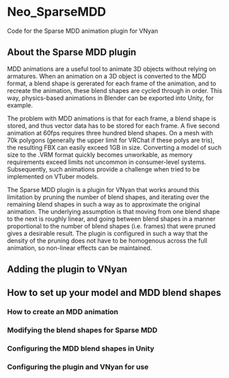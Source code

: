 # Neo_SparseMDD
Code for the Sparse MDD animation plugin for VNyan

## About the Sparse MDD plugin
MDD animations are a useful tool to animate 3D objects without relying on armatures. When an animation on a 3D object is converted to the MDD format, a blend shape is gererated for each frame of the animation, and to recreate the animation, these blend shapes are cycled through in order. This way, physics-based animations in Blender can be exported into Unity, for example.

The problem with MDD animations is that for each frame, a blend shape is stored, and thus vector data has to be stored for each frame. A five second animation at 60fps requires three hundred blend shapes. On a mesh with 70k polygons (generally the upper limit for VRChat if these polys are tris), the resulting FBX can easily exceed 1GB in size. Converting a model of such size to the .VRM format quickly becomes unworkable, as memory requirements exceed limits not uncommon in consumer-level systems. Subsequently, such animations provide a challenge when tried to be implemented on VTuber models.

The Sparse MDD plugin is a plugin for VNyan that works around this limitation by pruning the number of blend shapes, and iterating over the remaining blend shapes in such a way as to approximate the original animation. The underlying assumption is that moving from one blend shape to the next is roughly linear, and going between blend shapes in a manner proportional to the number of blend shapes (i.e. frames) that were pruned gives a desirable result. The plugin is configured in such a way that the density of the pruning does not have to be homogenous across the full animation, so non-linear effects can be maintained. 
<!--Insert example of explosion with indication of non-linear relation between frames at start and linear at the end-->

## Adding the plugin to VNyan

## How to set up your model and MDD blend shapes
### How to create an MDD animation

### Modifying the blend shapes for Sparse MDD

### Configuring the MDD blend shapes in Unity

### Configuring the plugin and VNyan for use
